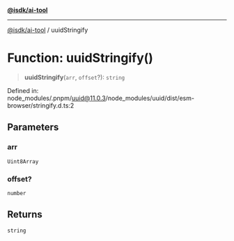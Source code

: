 [**@isdk/ai-tool**](../README.md)

***

[@isdk/ai-tool](../globals.md) / uuidStringify

# Function: uuidStringify()

> **uuidStringify**(`arr`, `offset`?): `string`

Defined in: node\_modules/.pnpm/uuid@11.0.3/node\_modules/uuid/dist/esm-browser/stringify.d.ts:2

## Parameters

### arr

`Uint8Array`

### offset?

`number`

## Returns

`string`
